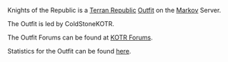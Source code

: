 Knights of the Republic is a [Terran Republic](../etc/Terran_Republic.md)
[Outfit](../terminology/Outfit.md) on the [Markov](../etc/Markov.md) Server.

The Outfit is led by ColdStoneKOTR.

The Outfit Forums can be found at
[KOTR Forums](http://tavernraiders.com/forums/index.php).

Statistics for the Outfit can be found
[here](http://www.planetsidestats.net/outfits.php?world_id=3&outfit_id=9464).
